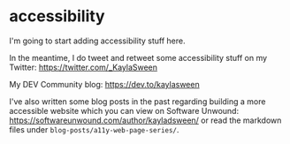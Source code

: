 # accessibility
I'm going to start adding accessibility stuff here.

In the meantime, I do tweet and retweet some accessibility stuff on my Twitter: https://twitter.com/_KaylaSween

My DEV Community blog: https://dev.to/kaylasween

I've also written some blog posts in the past regarding building a more accessible website which you can view on Software Unwound: https://softwareunwound.com/author/kayladsween/ or read the markdown files under `blog-posts/a11y-web-page-series/`.
